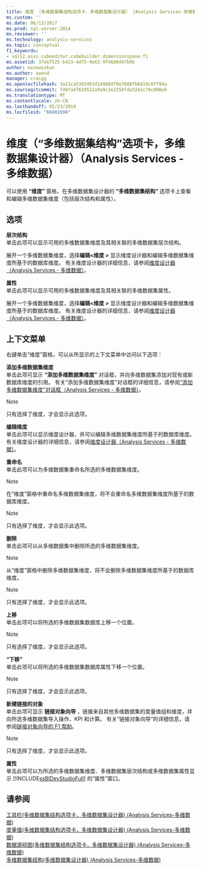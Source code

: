 ```yaml
---
title: 维度 （多维数据集结构选项卡，多维数据集设计器） (Analysis Services-多维数据) |Microsoft Docs
ms.custom: ''
ms.date: 06/13/2017
ms.prod: sql-server-2014
ms.reviewer: ''
ms.technology: analysis-services
ms.topic: conceptual
f1_keywords:
- sql12.asvs.cubeeditor.cubebuilder.dimensionspane.f1
ms.assetid: 37eb7525-b423-4df5-9e62-9f4680d47b9b
author: minewiskan
ms.author: owend
manager: craigg
ms.openlocfilehash: 3a21ca5383d63d14908df0e7b08fb8419c0ff94a
ms.sourcegitcommit: f40fa47619512a9a9c3e3258fda3242c76c008e6
ms.translationtype: MT
ms.contentlocale: zh-CN
ms.lasthandoff: 05/23/2019
ms.locfileid: "66081698"
---
```

# <a name="dimensions-cube-structure-tab-cube-designer-analysis-services---multidimensional-data"></a>维度（“多维数据集结构”选项卡，多维数据集设计器）（Analysis Services - 多维数据）
  可以使用 **“维度”** 窗格，在多维数据集设计器的 **“多维数据集结构”** 选项卡上查看和编辑多维数据集维度（包括层次结构和属性）。  
  
## <a name="options"></a>选项  
 **层次结构**  
 单击此项可以显示可用的多维数据集维度及其相关联的多维数据集层次结构。  
  
 展开一个多维数据集维度，选择**编辑\<维度 >** 显示维度设计器和编辑多维数据集维度所基于的数据库维度。 有关维度设计器的详细信息，请参阅[维度设计器（Analysis Services - 多维数据）](dimension-designer-analysis-services-multidimensional-data.md)。  
  
 **属性**  
 单击此项可以显示可用的多维数据集维度及其相关联的多维数据集属性。  
  
 展开一个多维数据集维度，选择**编辑\<维度 >** 显示维度设计器和编辑多维数据集维度所基于的数据库维度。 有关维度设计器的详细信息，请参阅[维度设计器（Analysis Services - 多维数据）](dimension-designer-analysis-services-multidimensional-data.md)。  
  
## <a name="context-menu"></a>上下文菜单  
 右键单击“维度”窗格，可以从所显示的上下文菜单中访问以下选项：  
  
 **添加多维数据集维度**  
 单击此项可显示 **“添加多维数据集维度”** 对话框，并向多维数据集添加对现有或新数据库维度的引用。 有关“添加多维数据集维度”对话框的详细信息，请参阅[“添加多维数据集维度”对话框（Analysis Services - 多维数据）](add-cube-dimension-dialog-box-analysis-services-multidimensional-data.md)。  
  
> [!NOTE]  
>  只有选择了维度，才会显示此选项。  
  
 **编辑维度**  
 单击此项可以显示维度设计器，并可以编辑多维数据集维度所基于的数据库维度。 有关维度设计器的详细信息，请参阅[维度设计器（Analysis Services - 多维数据）](dimension-designer-analysis-services-multidimensional-data.md)。  
  
 **重命名**  
 单击此项可以为多维数据集重命名所选的多维数据集维度。  
  
> [!NOTE]  
>  在“维度”窗格中重命名多维数据集维度，将不会重命名多维数据集维度所基于的数据库维度。  
  
> [!NOTE]  
>  只有选择了维度，才会显示此选项。  
  
 **删除**  
 单击此项可以从多维数据集中删除所选的多维数据集维度。  
  
> [!NOTE]  
>  从“维度”窗格中删除多维数据集维度，将不会删除多维数据集维度所基于的数据库维度。  
  
> [!NOTE]  
>  只有选择了维度，才会显示此选项。  
  
 **上移**  
 单击此项可以将所选的多维数据集数据库上移一个位置。  
  
> [!NOTE]  
>  只有选择了维度，才会显示此选项。  
  
 **“下移”**  
 单击此项可以将所选的多维数据集数据库属性下移一个位置。  
  
> [!NOTE]  
>  只有选择了维度，才会显示此选项。  
  
 **新建链接的对象**  
 单击此项可显示 **链接对象向导** ，链接来自其他多维数据集的度量值组和维度，并向所选多维数据集导入操作、KPI 和计算。 有关“链接对象向导”的详细信息，请参阅[链接对象向导的 F1 帮助](linked-object-wizard-f1-help.md)。  
  
> [!NOTE]  
>  只有选择了维度，才会显示此选项。  
  
 **属性**  
 单击此项可以为所选的多维数据集维度、多维数据集层次结构或多维数据集属性显示 [!INCLUDE[ssBIDevStudioFull](../includes/ssbidevstudiofull-md.md)] 的“属性”窗口。  
  
## <a name="see-also"></a>请参阅  
 [工具栏&#40;多维数据集结构选项卡，多维数据集设计器&#41; &#40;Analysis Services-多维数据&#41;](toolbar-cube-structure-cube-designer-analysis-services-multidimensional-data.md)   
 [度量值&#40;多维数据集结构选项卡，多维数据集设计器&#41; &#40;Analysis Services-多维数据&#41;](measures-cube-structure-cube-designer-analysis-services-multidimensional-data.md)   
 [数据源视图&#40;多维数据集结构选项卡，多维数据集设计器&#41; &#40;Analysis Services-多维数据&#41;](data-source-view-cube-designer-analysis-services-multidimensional-data.md)   
 [多维数据集结构&#40;多维数据集设计器&#41; &#40;Analysis Services-多维数据&#41;](cube-structure-cube-designer-analysis-services-multidimensional-data.md)  
  
  
